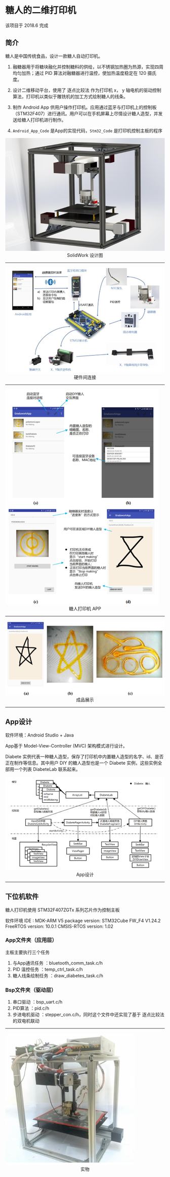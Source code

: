 # 糖人的二维打印机

该项目于 2018.6 完成

## 简介 
糖人是中国传统食品，设计一款糖人自动打印机。

1. 融糖器用于将糖块融化并控制糖料的供给，以不锈钢加热圈为热源，实现四周均匀加热；通过 PID 算法对融糖器进行温控，使加热温度稳定在 120 摄氏度。

2. 设计二维移动平台，使用了 逐点比较法 作为打印机 x， y 轴电机的驱动控制算法，打印机以类似于雕铣机的加工方式绘制糖人的线条。

3. 制作 Android App 供用户操作打印机。应用通过蓝牙与打印机上的控制板（STM32F407）进行通讯。用户可以在手机屏幕上尽情设计糖人造型，并发送给糖人打印机进行制作。

4. `Android_App_Code` 是App的实现代码，`Stm32_Code` 是打印机控制主板的程序

<img src="SolidWork_model.png" style="zoom:80%;display: inline-block; float:middle"/>
<center>SolidWork 设计图</center>

----

<img src="Hardware_connection.png" style="zoom:80%;display: inline-block; float:middle"/>
<center>硬件间连接</center>

---

<img src="Printer_APP.png" style="zoom:80%;display: inline-block; float:middle"/>
<center>糖人打印机 APP</center>

---

<img src="Diabetes.png" style="zoom:80%;display: inline-block; float:middle"/>
<center>成品展示</center>

---


## App设计

软件环境：Android Studio + Java

App基于 Model-View-Controller (MVC) 架构模式进行设计。

Diabete 实例代表一种糖人造型，保存了打印机中内置糖人造型的名字、id、是否正在制作等信息。其中用户 DIY 的糖人造型也是一个 
Diabete 实例，这些实例全部用一个列表 DiabeteLab 联系起来。

<img src="App_design.png" style="zoom:80%;display: inline-block; float:middle"/>
<center>App设计</center>

---

## 下位机软件
糖人打印机使用 STM32F407ZGTx 系列芯片作为控制主板

软件环境
IDE : MDK-ARM V5
package version: STM32Cube FW_F4 V1.24.2
FreeRTOS version: 10.0.1
CMSIS-RTOS version: 1.02

### App文件夹（应用层）
主板主要执行三个任务
1. 与App通讯任务 ：bluetooth_comm_task.c/h
2. PID 温控任务 ：temp_ctrl_task.c/h
3. 糖人线条绘制任务 ：draw_diabetes_task.c/h

### Bsp文件夹（驱动层）
1. 串口驱动 ：bsp_uart.c/h
2. PID算法 ：pid.c/h
3. 步进电机驱动 ：stepper_con.c/h，同时这个文件中还实现了基于 逐点比较法 的双电机联动

---
<img src="Diabetes_printer.png" style="zoom:80%;display: inline-block; float:middle"/>
<center>实物</center>

